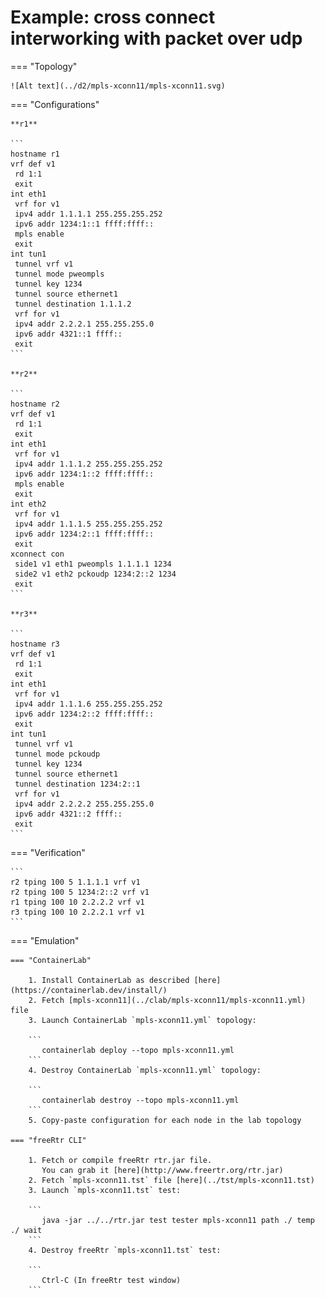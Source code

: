 # Example: cross connect interworking with packet over udp

=== "Topology"

    ![Alt text](../d2/mpls-xconn11/mpls-xconn11.svg)

=== "Configurations"

    **r1**

    ```
    hostname r1
    vrf def v1
     rd 1:1
     exit
    int eth1
     vrf for v1
     ipv4 addr 1.1.1.1 255.255.255.252
     ipv6 addr 1234:1::1 ffff:ffff::
     mpls enable
     exit
    int tun1
     tunnel vrf v1
     tunnel mode pweompls
     tunnel key 1234
     tunnel source ethernet1
     tunnel destination 1.1.1.2
     vrf for v1
     ipv4 addr 2.2.2.1 255.255.255.0
     ipv6 addr 4321::1 ffff::
     exit
    ```

    **r2**

    ```
    hostname r2
    vrf def v1
     rd 1:1
     exit
    int eth1
     vrf for v1
     ipv4 addr 1.1.1.2 255.255.255.252
     ipv6 addr 1234:1::2 ffff:ffff::
     mpls enable
     exit
    int eth2
     vrf for v1
     ipv4 addr 1.1.1.5 255.255.255.252
     ipv6 addr 1234:2::1 ffff:ffff::
     exit
    xconnect con
     side1 v1 eth1 pweompls 1.1.1.1 1234
     side2 v1 eth2 pckoudp 1234:2::2 1234
     exit
    ```

    **r3**

    ```
    hostname r3
    vrf def v1
     rd 1:1
     exit
    int eth1
     vrf for v1
     ipv4 addr 1.1.1.6 255.255.255.252
     ipv6 addr 1234:2::2 ffff:ffff::
     exit
    int tun1
     tunnel vrf v1
     tunnel mode pckoudp
     tunnel key 1234
     tunnel source ethernet1
     tunnel destination 1234:2::1
     vrf for v1
     ipv4 addr 2.2.2.2 255.255.255.0
     ipv6 addr 4321::2 ffff::
     exit
    ```

=== "Verification"

    ```
    r2 tping 100 5 1.1.1.1 vrf v1
    r2 tping 100 5 1234:2::2 vrf v1
    r1 tping 100 10 2.2.2.2 vrf v1
    r3 tping 100 10 2.2.2.1 vrf v1
    ```

=== "Emulation"

    === "ContainerLab"

        1. Install ContainerLab as described [here](https://containerlab.dev/install/)  
        2. Fetch [mpls-xconn11](../clab/mpls-xconn11/mpls-xconn11.yml) file  
        3. Launch ContainerLab `mpls-xconn11.yml` topology:  

        ```
           containerlab deploy --topo mpls-xconn11.yml  
        ```
        4. Destroy ContainerLab `mpls-xconn11.yml` topology:  

        ```
           containerlab destroy --topo mpls-xconn11.yml  
        ```
        5. Copy-paste configuration for each node in the lab topology

    === "freeRtr CLI"

        1. Fetch or compile freeRtr rtr.jar file.  
           You can grab it [here](http://www.freertr.org/rtr.jar)  
        2. Fetch `mpls-xconn11.tst` file [here](../tst/mpls-xconn11.tst)  
        3. Launch `mpls-xconn11.tst` test:  

        ```
           java -jar ../../rtr.jar test tester mpls-xconn11 path ./ temp ./ wait
        ```
        4. Destroy freeRtr `mpls-xconn11.tst` test:  

        ```
           Ctrl-C (In freeRtr test window)
        ```

